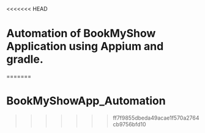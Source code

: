 <<<<<<< HEAD
# Automation of BookMyShow Application using Appium and gradle.
=======
# BookMyShowApp_Automation
>>>>>>> ff7f9855dbeda49acae1f570a2764cb9756bfd10
